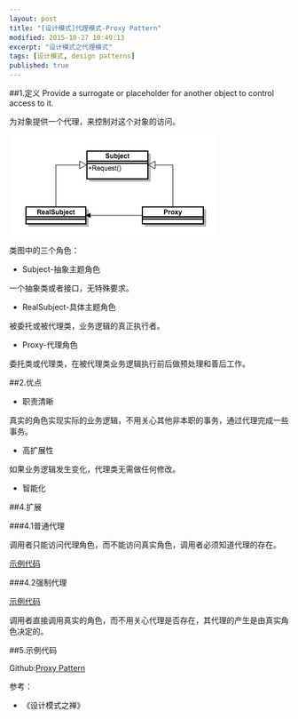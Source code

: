 ```yaml
---
layout: post
title: "[设计模式]代理模式-Proxy Pattern"
modified: 2015-10-27 10:49:13
excerpt: "设计模式之代理模式"
tags: [设计模式, design patterns]
published: true
---
```


##1.定义
Provide a surrogate or placeholder for another object to control access to it.

为对象提供一个代理，来控制对这个对象的访问。

![通用类图](https://raw.githubusercontent.com/chiemy/JavaDesignPatterns/master/ProxyPattern/proxy_pattern01.png)

类图中的三个角色：

- Subject-抽象主题角色

一个抽象类或者接口，无特殊要求。

- RealSubject-具体主题角色

被委托或被代理类，业务逻辑的真正执行者。

- Proxy-代理角色

委托类或代理类，在被代理类业务逻辑执行前后做预处理和善后工作。


##2.优点

- 职责清晰

真实的角色实现实际的业务逻辑，不用关心其他非本职的事务，通过代理完成一些事务。

- 高扩展性

如果业务逻辑发生变化，代理类无需做任何修改。

- 智能化

##4.扩展

###4.1普通代理

调用者只能访问代理角色，而不能访问真实角色，调用者必须知道代理的存在。

[示例代码](https://github.com/chiemy/JavaDesignPatterns/tree/master/ProxyPattern)

###4.2强制代理

[示例代码](https://github.com/chiemy/JavaDesignPatterns/tree/master/ProxyPattern)

调用者直接调用真实的角色，而不用关心代理是否存在，其代理的产生是由真实角色决定的。

##5.示例代码

Github:[Proxy Pattern](https://github.com/chiemy/JavaDesignPatterns/tree/master/ProxyPattern)

参考：

- 《设计模式之禅》
